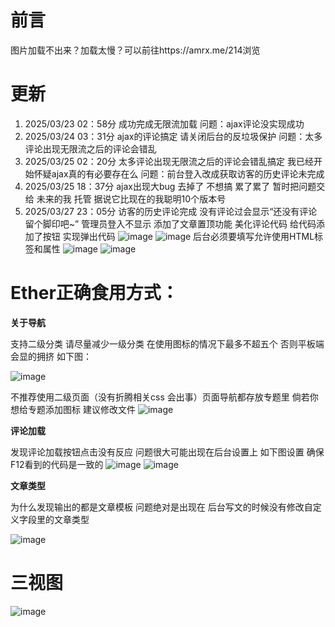 # 前言
图片加载不出来？加载太慢？可以前往https://amrx.me/214浏览

# 更新

1. 2025/03/23 02：58分
成功完成无限流加载 问题：ajax评论没实现成功
2. 2025/03/24 03：31分
ajax的评论搞定 请关闭后台的反垃圾保护 问题：太多评论出现无限流之后的评论会错乱
3. 2025/03/25 02：20分
太多评论出现无限流之后的评论会错乱搞定 我已经开始怀疑ajax真的有必要存在么 问题：前台登入改成获取访客的历史评论未完成
4. 2025/03/25 18：37分
ajax出现大bug 去掉了 不想搞 累了累了 暂时把问题交给 未来的我 托管 据说它比现在的我聪明10个版本号
5. 2025/03/27 23：05分
访客的历史评论完成 没有评论过会显示“还没有评论 留个脚印吧~” 管理员登入不显示 添加了文章置顶功能 美化评论代码 给代码添加了按钮 实现弹出代码
![image](https://github.com/user-attachments/assets/5daec4c5-3d9c-4de1-a5a1-257ea02d4727)
![image](https://github.com/user-attachments/assets/7c333f21-fa39-4779-a434-50aad8d23a40)
后台必须要填写允许使用HTML标签和属性
![image](https://github.com/user-attachments/assets/ee04a0a1-c19e-4db9-8161-830fb8ef8951)
![image](https://github.com/user-attachments/assets/df5fd8e7-935c-4459-bd5e-7a0f5c3f22e1)

# Ether正确食用方式：

**关于导航**

支持二级分类 请尽量减少一级分类 在使用图标的情况下最多不超五个 否则平板端会显的拥挤 如下图：

![image](https://github.com/user-attachments/assets/ba4f2b33-bf6a-4411-8c2d-f3bd4e98b577)

不推荐使用二级页面（没有折腾相关css 会出事）页面导航都存放专题里 倘若你想给专题添加图标 建议修改文件
![image](https://github.com/user-attachments/assets/700a8079-d3b7-4471-ad0b-8b7a10defcc7)

**评论加载**

发现评论加载按钮点击没有反应 问题很大可能出现在后台设置上 如下图设置 确保F12看到的代码是一致的
![image](https://github.com/user-attachments/assets/be74a707-0683-4202-b16e-c3a569ca1f41)
![image](https://github.com/user-attachments/assets/6a20572c-23b9-46c0-a908-fae5cc4b25c0)

**文章类型**

为什么发现输出的都是文章模板 问题绝对是出现在 后台写文的时候没有修改自定义字段里的文章类型

![image](https://github.com/user-attachments/assets/2151ea1d-166b-4ee8-b66a-2767f8905946)

# 三视图

![image](https://github.com/user-attachments/assets/b54d3c4e-fe63-4f25-bac5-240ee86ddfad)
